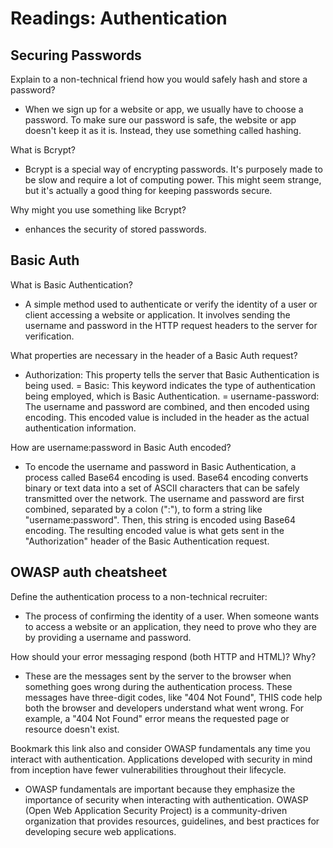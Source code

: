 # Readings: Authentication

## Securing Passwords

Explain to a non-technical friend how you would safely hash and store a password?

- When we sign up for a website or app, we usually have to choose a password. To make sure our password is safe, the website or app doesn't keep it as it is. Instead, they use something called hashing.

What is Bcrypt?

- Bcrypt is a special way of encrypting passwords. It's purposely made to be slow and require a lot of computing power. This might seem strange, but it's actually a good thing for keeping passwords secure.

Why might you use something like Bcrypt?

- enhances the security of stored passwords.

## Basic Auth

What is Basic Authentication?

- A simple method used to authenticate or verify the identity of a user or client accessing a website or application. It involves sending the username and password in the HTTP request headers to the server for verification.

What properties are necessary in the header of a Basic Auth request?

- Authorization: This property tells the server that Basic Authentication is being used.
= Basic: This keyword indicates the type of authentication being employed, which is Basic Authentication.
= username-password: The username and password are combined, and then encoded using encoding. This encoded value is included in the header as the actual authentication information.

How are username:password in Basic Auth encoded?

- To encode the username and password in Basic Authentication, a process called Base64 encoding is used. Base64 encoding converts binary or text data into a set of ASCII characters that can be safely transmitted over the network.
The username and password are first combined, separated by a colon (":"), to form a string like "username:password". Then, this string is encoded using Base64 encoding. The resulting encoded value is what gets sent in the "Authorization" header of the Basic Authentication request.

## OWASP auth cheatsheet

Define the authentication process to a non-technical recruiter:

- The process of confirming the identity of a user. When someone wants to access a website or an application, they need to prove who they are by providing a username and password.

How should your error messaging respond (both HTTP and HTML)? Why?

- These are the messages sent by the server to the browser when something goes wrong during the authentication process. These messages have three-digit codes, like "404 Not Found", THIS code help both the browser and developers understand what went wrong. For example, a "404 Not Found" error means the requested page or resource doesn't exist.

Bookmark this link also and consider OWASP fundamentals any time you interact with authentication. Applications developed with security in mind from inception have fewer vulnerabilities throughout their lifecycle.

- OWASP fundamentals are important because they emphasize the importance of security when interacting with authentication. OWASP (Open Web Application Security Project) is a community-driven organization that provides resources, guidelines, and best practices for developing secure web applications.
